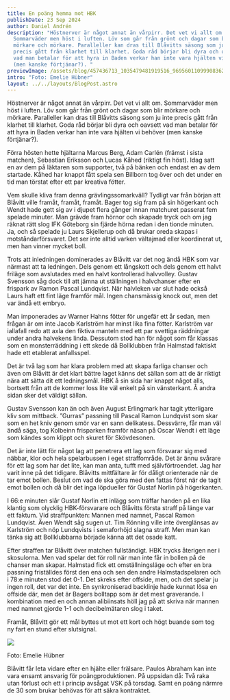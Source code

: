 ```yaml
---
title: En poäng hemma mot HBK
publishDate: 23 Sep 2024
author: Daniel Andrén
description: "Höstnerver är något annat än vårpirr. Det vet vi allt om.
  Sommarväder men höst i luften. Löv som går från grönt och dagar som blir
  mörkare och mörkare. Paralleller kan dras till Blåvitts säsong som ju inte
  precis gått från klarhet till klarhet. Goda råd börjar bli dyra och oavsett
  vad man betalar för att hyra in Baden verkar han inte vara hjälten vi behöver
  (men kanske förtjänar?). "
previewImage: /assets/blog/457436713_1035479481919516_969560110999083620_n.jpg
intro: "Foto: Emelie Hübner"
layout: ../../layouts/BlogPost.astro
---
```

Höstnerver är något annat än vårpirr. Det vet vi allt om. Sommarväder men höst i luften. Löv som går från grönt och dagar som blir mörkare och mörkare. Paralleller kan dras till Blåvitts säsong som ju inte precis gått från klarhet till klarhet. Goda råd börjar bli dyra och oavsett vad man betalar för att hyra in Baden verkar han inte vara hjälten vi behöver (men kanske förtjänar?). 

Förra hösten hette hjältarna Marcus Berg, Adam Carlén (främst i sista matchen), Sebastian Eriksson och Lucas Kåhed (riktigt fin höst). Idag satt en av dem på läktaren som supporter, två på bänken och endast en av dem startade. Kåhed har knappt fått spela sen Billborn tog över och det under en tid man törstat efter ett par kreativa fötter. 

Vem skulle kliva fram denna grävlingssomarkväll? Tydligt var från början att Blåvitt ville framåt, framåt, framåt. Bager tog sig fram på sin högerkant och Wendt hade gett sig av i djupet flera gånger innan matchuret passerat fem spelade minuter. Man grävde fram hörnor och skapade tryck och om jag räknat rätt slog IFK Göteborg sin fjärde hörna redan i den tionde minuten. Ja, och så spelade ju Laurs Skjellerup och då brukar oreda skapas i motståndarförsvaret. Det ser inte alltid varken vältajmad eller koordinerat ut, men han vinner mycket boll. 

Trots att inledningen dominerades av Blåvitt var det nog ändå HBK som var närmast att ta ledningen. Dels genom ett långskott och dels genom ett halvt friläge som avslutades med en halvt kontrollerad halvvolley. Gustav Svensson såg dock till att jämna ut ställningen i halvchanser efter en frispark av Ramon Pascal Lundqvist. När halvleken var slut hade också Laurs haft ett fint läge framför mål. Ingen chansmässig knock out, men det var ändå ett embryo. 

Man imponerades av Warner Hahns fötter för ungefär ett år sedan, men frågan är om inte Jacob Karlström har minst lika fina fötter. Karlström var iallafall redo att axla den fiktiva manteln med ett par svettiga räddningar under andra halvekens linda. Dessutom stod han för något som får klassas som en monsterräddning i ett skede då Bollklubben från Halmstad faktiskt hade ett etablerat anfallsspel. 

Det är två lag som har klara problem med att skapa farliga chanser och även om Blåvitt är det klart bättre laget känns det sällan som att de är riktigt nära att sätta dit ett ledningsmål. HBK å sin sida har knappt något alls, bortsett från att de kommer loss lite väl enkelt på sin vänsterkant. Å andra sidan sker det väldigt sällan.

Gustav Svensson kan än och även August Erlingmark har tagit ytterligare kliv som mittback. ”Gurras” passning till Pascal Ramon Lundqvist som skar som en het kniv genom smör var en sann delikatess. Dessvärre, får man väl ändå säga, tog Kolbeinn frisparken framför näsan på Oscar Wendt i ett läge som kändes som klippt och skuret för Skövdesonen. 

Det är inte lätt för något lag att penetrera ett lag som försvarar sig med näbbar, klor och hela spelarbussen i eget straffområde. Det är ännu svårare för ett lag som har det lite, kan man anta, tufft med självförtroendet. Jag har varit inne på det tidigare. Blåvitts mittfältare är för dåligt orienterade när de tar emot bollen. Beslut om vad de ska göra med den fattas först när de tagit emot bollen och då blir det inga löpdueller för Gustaf Norlin på högerkanten. 

I 66:e minuten slår Gustaf Norlin ett inlägg som träffar handen på en lika klantig som olycklig HBK-försvarare och Blåvitts första straff på länge var ett faktum. Vid straffpunkten: Mannen med namnet, Pascal Ramon Lundqvist. Även Wendt såg sugen ut. Tim Rönning ville inte överglänsas av Karlström och nöp Lundqvists i semaforhöjd slagna straff. Men man kan tänka sig att Bollklubbarna började känna att det osade katt. 

Efter straffen tar Blåvitt över matchen fullständigt. HBK trycks återigen ner i skosulorna. Men vad spelar det för roll när man inte får in bollen på de chanser man skapar. Halmstad fick ett omställningsläge och efter en bra passning friställdes först den ena och sen den andre Halmstadspelaren och i 78:e minuten stod det 0-1. Det skreks efter offside, men, och det spelar ju ingen roll, det var det inte. En synkroniserad backlinje hade kunnat lösa en offside där, men det är Bagers bolltapp som är det mest graverande. I kombination med en och annan alibiinsats höll jag på att skriva när mannen med namnet gjorde 1-1 och decibelmätaren slog i taket. 

Framåt, Blåvitt gör ett mål byttes ut mot ett kort och högt buande som tog ny fart en stund efter slutsignal. 

![](/assets/blog/457747703_1035480208586110_3092842757736851945_n.jpg)

Foto: Emelie Hübner

Blåvitt får leta vidare efter en hjälte eller frälsare. Paulos Abraham kan inte vara ensamt ansvarig för poängproduktionen. På uppsidan då: Två raka utan förlust och ett i princip avsågat VSK på torsdag. Samt en poäng närmre de 30 som brukar behövas för att säkra kontraktet.